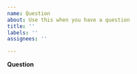```yaml
---
name: Question
about: Use this when you have a question
title: ''
labels: ''
assignees: ''

---
```


**Question**